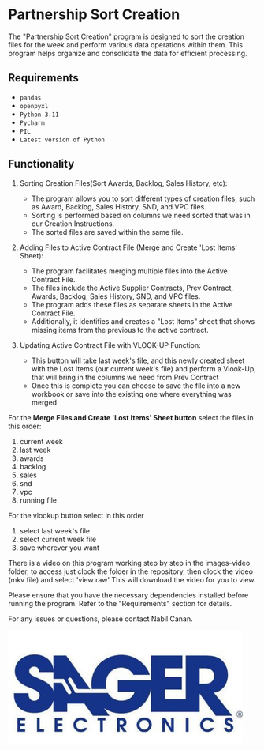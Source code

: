 # Partnership Sort Creation

The "Partnership Sort Creation" program is designed to sort the creation files for the week and perform various data operations within them. This program helps organize and consolidate the data for efficient processing.

## Requirements

- `pandas`
- `openpyxl`
- `Python 3.11`
- `Pycharm`
- `PIL`
- `Latest version of Python`


## Functionality

1. Sorting Creation Files(Sort Awards, Backlog, Sales History, etc):
   - The program allows you to sort different types of creation files, such as Award, Backlog, Sales History, SND, and VPC files.
   - Sorting is performed based on columns we need sorted that was in our Creation Instructions.
   - The sorted files are saved within the same file.

2. Adding Files to Active Contract File (Merge and Create 'Lost Items' Sheet):
   - The program facilitates merging multiple files into the Active Contract File.
   - The files include the Active Supplier Contracts, Prev Contract, Awards, Backlog, Sales History, SND, and VPC files.
   - The program adds these files as separate sheets in the Active Contract File.
   - Additionally, it identifies and creates a "Lost Items" sheet that shows missing items from the previous to the active contract.

3. Updating Active Contract File with VLOOK-UP Function:
   - This button will take last week's file, and this newly created sheet with the Lost Items (our current week's file) and perform a Vlook-Up, that will bring in the columns we need from Prev Contract
   - Once this is complete you can choose to save the file into a new workbook or save into the existing one where everything was merged 

   
For the **Merge Files and Create 'Lost Items' Sheet button** select the files in this order:
1. current week
2. last week
3. awards
4. backlog
5. sales
6. snd
7. vpc
8. running file 

For the vlookup button select in this order 
1. select last week's file
2. select current week file 
3. save wherever you want 

There is a video on this program working step by step in the images-video folder, to access just clock the folder in the repository, then clock the video (mkv file) and select 'view raw'
This will download the video for you to view.

Please ensure that you have the necessary dependencies installed before running the program. Refer to the "Requirements" section for details.

For any issues or questions, please contact Nabil Canan.

![Logo](images-videos/Sager-logo.png)
